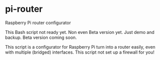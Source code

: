 # pi-router
Raspberry Pi router configurator

This Bash script not ready yet. Non even Beta version yet. Just demo and backup.
Beta version coming soon.

This script is a configurator for Raspberry Pi turn into a router easily, even with multiple (bridged) interfaces.
This script not set up a firewall for you!
